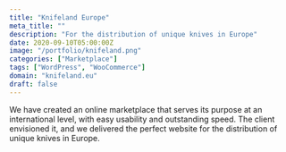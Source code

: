 ```yaml
---
title: "Knifeland Europe"
meta_title: ""
description: "For the distribution of unique knives in Europe"
date: 2020-09-10T05:00:00Z
image: "/portfolio/knifeland.png"
categories: ["Marketplace"]
tags: ["WordPress", "WooCommerce"]
domain: "knifeland.eu"
draft: false
---
```


We have created an online marketplace that serves its purpose at an international level, with easy usability and outstanding speed. The client envisioned it, and we delivered the perfect website for the distribution of unique knives in Europe.
